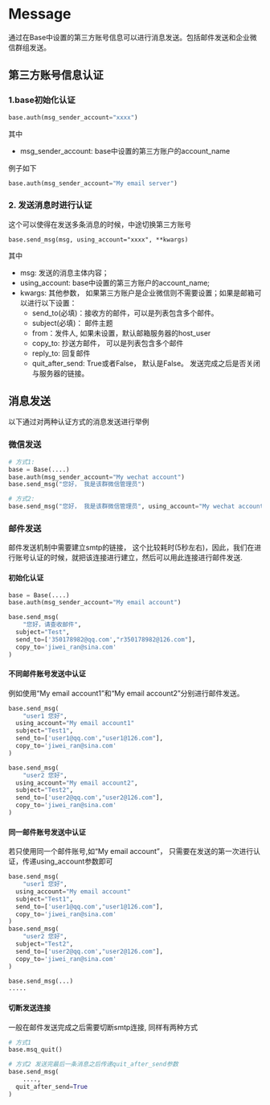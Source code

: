 # Message

通过在Base中设置的第三方账号信息可以进行消息发送。包括邮件发送和企业微信群组发送。

## 第三方账号信息认证

### 1.base初始化认证

```python
base.auth(msg_sender_account="xxxx")
```

其中

* msg_sender_account: base中设置的第三方账户的account_name

例子如下

```python
base.auth(msg_sender_account="My email server")
```

### 2. 发送消息时进行认证

这个可以使得在发送多条消息的时候，中途切换第三方账号

```
base.send_msg(msg, using_account="xxxx", **kwargs)
```

其中

* msg: 发送的消息主体内容；
* using_account: base中设置的第三方账户的account_name;
* kwargs: 其他参数， 如果第三方账户是企业微信则不需要设置；如果是邮箱可以进行以下设置：
  * send_to(必填)：接收方的邮件，可以是列表包含多个邮件。
  * subject(必填)： 邮件主题
  * from：发件人, 如果未设置，默认邮箱服务器的host_user
  * copy_to: 抄送方邮件， 可以是列表包含多个邮件
  * reply_to: 回复邮件
  * quit_after_send: True或者False， 默认是False。 发送完成之后是否关闭与服务器的链接。

## 消息发送

以下通过对两种认证方式的消息发送进行举例

### 微信发送

```python
# 方式1:
base = Base(....)
base.auth(msg_sender_account="My wechat account")
base.send_msg("您好， 我是该群微信管理员")

# 方式2:
base.send_msg("您好， 我是该群微信管理员", using_account="My wechat account")
```

### 邮件发送

邮件发送机制中需要建立smtp的链接， 这个比较耗时(5秒左右)，因此，我们在进行账号认证的时候，就把该连接进行建立，然后可以用此连接进行邮件发送.

#### 初始化认证

```python
base = Base(....)
base.auth(msg_sender_account="My email account")

base.send_msg(
	"您好，请查收邮件",
  subject="Test",
  send_to=['350178982@qq.com',"r350178982@126.com"],
  copy_to='jiwei_ran@sina.com'
)
```

#### 不同邮件账号发送中认证

例如使用“My email account1”和“My email account2”分别进行邮件发送。

```python
base.send_msg(
	"user1 您好",
  using_account="My email account1"
  subject="Test1",
  send_to=['user1@qq.com',"user1@126.com"],
  copy_to='jiwei_ran@sina.com'
)

base.send_msg(
	"user2 您好",
  using_account="My email account2",
  subject="Test2",
  send_to=['user2@qq.com',"user2@126.com"],
  copy_to='jiwei_ran@sina.com'
)
```

#### 同一邮件账号发送中认证

若只使用同一个邮件账号,如“My email account”， 只需要在发送的第一次进行认证，传递using_account参数即可

```python
base.send_msg(
	"user1 您好",
  using_account="My email account"
  subject="Test1",
  send_to=['user1@qq.com',"user1@126.com"],
  copy_to='jiwei_ran@sina.com'
)
base.send_msg(
	"user2 您好",
  subject="Test2",
  send_to=['user2@qq.com',"user2@126.com"],
  copy_to='jiwei_ran@sina.com'
)

base.send_msg(...)
.....
```

#### 切断发送连接

一般在邮件发送完成之后需要切断smtp连接, 同样有两种方式

```python
# 方式1 
base.msq_quit()

# 方式2 发送完最后一条消息之后传递quit_after_send参数
base.send_msg(
	....,
  quit_after_send=True
)
```



